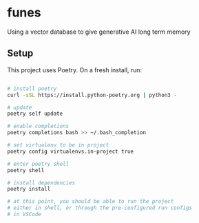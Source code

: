 # funes
Using a vector database to give generative AI long term memory

## Setup

This project uses Poetry. On a fresh install, run:

```sh

# install poetry
curl -sSL https://install.python-poetry.org | python3 -

# update
poetry self update

# enable completions
poetry completions bash >> ~/.bash_completion

# set virtualenv to be in project
poetry config virtualenvs.in-project true

# enter poetry shell
poetry shell

# install dependencies
poetry install

# at this point, you should be able to run the project
# either in shell, or through the pre-configured run configs
# in VSCode
```